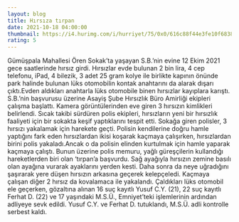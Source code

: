 ```yaml
--- 
layout: blog
title: Hırsıza tırpan
date: 2021-10-18 04:00:00
thumbnail: https://i4.hurimg.com/i/hurriyet/75/0x0/616c88f44e3fe10f6838e9fe.jpg
rating: 5
---
```

Gümüşpala Mahallesi Ören Sokak’ta yaşayan S.B.’nin evine 12 Ekim 2021 gece saatlerinde hırsız girdi. Hırsızlar evde bulunan 2 bin lira, 4 cep telefonu, iPad, 4 bilezik, 3 adet 25 gram kolye ile birlikte kapının önünde park halinde bulunan lüks otomobilin kontak anahtarını da alarak dışarı çıktı.Evden aldıkları anahtarla lüks otomobile binen hırsızlar kayıplara karıştı. S.B.’nin başvurusu üzerine Asayiş Şube Hırsızlık Büro Amirliği ekipleri çalışma başlattı. Kamera görüntülerinden eve giren 3 hırsızın kimlikleri belirlendi. Sıcak takibi sürdüren polis ekipleri, hırsızların yeni bir hırsızlık faaliyeti için bir sokakta keşif yaptıklarını tespit etti. Sokağa giren polisler, 3 hırsızı yakalamak için harekete geçti. Polisin kendilerine doğru hamle yaptığını fark eden hırsızlardan ikisi koşarak kaçmaya çalışırken, hırsızlardan birini polis yakaladı.Ancak o da polisin elinden kurtulmak için hamle yaparak kaçmaya çalıştı. Bunun üzerine polis memuru, yağlı güreşçilerin kullandığı hareketlerden biri olan ‘tırpan’a başvurdu. Sağ ayağıyla hırsızın zemine basılı olan ayağına vurarak ayaklarını yerden kesti. Daha sonra da neye uğradığını şaşırarak yere düşen hırsızın arkasına geçerek kelepçeledi. Kaçmaya çalışan diğer 2 hırsız da kovalamaca ile yakalandı. Çaldıkları lüks otomobil ele geçerken, gözaltına alınan 16 suç kayıtlı Yusuf C.Y. (21), 22 suç kayıtlı Ferhat D. (22) ve 17 yaşındaki M.S.Ü., Emniyet’teki işlemlerinin ardından adliyeye sevk edildi. Yusuf C.Y. ve Ferhat D. tutuklandı, M.S.Ü. adli kontrolle serbest kaldı.